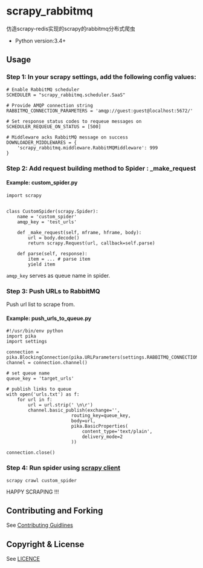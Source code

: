 # scrapy_rabbitmq
仿造scrapy-redis实现的scrapy的rabbitmq分布式爬虫
- Python version:3.4+
## Usage

### Step 1: In your scrapy settings, add the following config values:

```
# Enable RabbitMQ scheduler
SCHEDULER = "scrapy_rabbitmq.scheduler.SaaS"

# Provide AMQP connection string
RABBITMQ_CONNECTION_PARAMETERS = 'amqp://guest:guest@localhost:5672/'

# Set response status codes to requeue messages on
SCHEDULER_REQUEUE_ON_STATUS = [500]

# Middleware acks RabbitMQ message on success
DOWNLOADER_MIDDLEWARES = {
    'scrapy_rabbitmq.middleware.RabbitMQMiddleware': 999
}

```

### Step 2: Add request building method to Spider : _make_request

#### Example: custom_spider.py



```
import scrapy


class CustomSpider(scrapy.Spider):
    name = 'custom_spider'    
    amqp_key = 'test_urls'

    def _make_request(self, mframe, hframe, body):
        url = body.decode()
        return scrapy.Request(url, callback=self.parse)

    def parse(self, response):
        item = ... # parse item
        yield item

``` 

`amqp_key` serves as queue name in spider.


### Step 3: Push URLs to RabbitMQ

Push url list to scrape from.

#### Example: push_urls_to_queue.py

```
#!/usr/bin/env python
import pika
import settings

connection = pika.BlockingConnection(pika.URLParameters(settings.RABBITMQ_CONNECTION_PARAMETERS))
channel = connection.channel()

# set queue name
queue_key = 'target_urls'

# publish links to queue
with open('urls.txt') as f:
    for url in f:
        url = url.strip(' \n\r')
        channel.basic_publish(exchange='',
                        routing_key=queue_key,
                        body=url,
                        pika.BasicProperties(
                            content_type='text/plain',
                            delivery_mode=2
                        ))

connection.close()

```


### Step 4: Run spider using [scrapy client](http://doc.scrapy.org/en/1.0/topics/shell.html)

```
scrapy crawl custom_spider
```

HAPPY SCRAPING !!!


## Contributing and Forking

See [Contributing Guidlines](CONTRIBUTING.MD)


## Copyright & License

See [LICENCE](LICENCE)
